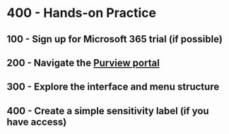 # 400 - Hands-on Practice

## 100 - Sign up for Microsoft 365 trial (if possible)

## 200 - Navigate the [Purview portal](https://learn.microsoft.com/en-us/purview/purview-portal)

## 300 - Explore the interface and menu structure

## 400 - Create a simple sensitivity label (if you have access)
